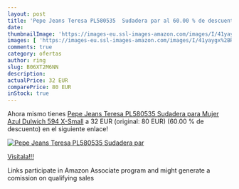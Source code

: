 ```yaml
---
layout: post
title: 'Pepe Jeans Teresa PL580535  Sudadera par al 60.00 % de descuento'
date: 
thumbnailImage: 'https://images-eu.ssl-images-amazon.com/images/I/41yaygx%2BR8L._SL200_.jpg'
images: [ 'https://images-eu.ssl-images-amazon.com/images/I/41yaygx%2BR8L._SL200_.jpg' ]
comments: true
category: ofertas
author: ring
slug: B06XT2M6NN
description:
actualPrice: 32 EUR
comparePrice: 80 EUR
inStock: true
---
```


Ahora mismo tienes [Pepe Jeans Teresa PL580535  Sudadera para Mujer  Azul  Dulwich 594  X-Small](https://www.amazon.es/dp/B06XT2M6NN/?tag=tolees-21) a 32 EUR (original: 80 EUR) (60.00 %  de descuento) en el siguiente enlace!

[![Pepe Jeans Teresa PL580535  Sudadera par](https://images-eu.ssl-images-amazon.com/images/I/41yaygx%2BR8L._SL200_.jpg)](https://www.amazon.es/dp/B06XT2M6NN/?tag=tolees-21)

[Visítala!!!](https://www.amazon.es/dp/B06XT2M6NN/?tag=tolees-21)

Links participate in Amazon Associate program and might generate a comission on qualifying sales
